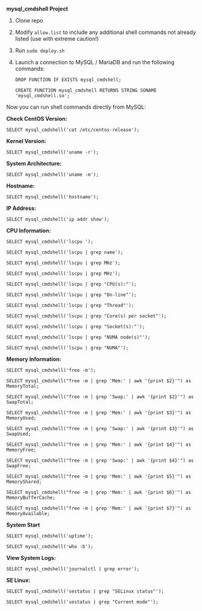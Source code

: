 **mysql_cmdshell Project**

1) Clone repo
2) Modify `allow.list` to include any additional shell commands not already listed (use with extreme caution!)
3) Run `sudo deploy.sh`
4) Launch a connection to MySQL / MariaDB and run the following commands:
   
   `DROP FUNCTION IF EXISTS mysql_cmdshell;`
   
   `CREATE FUNCTION mysql_cmdshell RETURNS STRING SONAME 'mysql_cmdshell.so';`


Now you can run shell commands directly from MySQL:


**Check CentOS Version:**   

    SELECT mysql_cmdshell('cat /etc/centos-release');
    
**Kernel Version:**    

    SELECT mysql_cmdshell('uname -r');
    
**System Architecture:**    

    SELECT mysql_cmdshell('uname -m');
    
**Hostname:**     

    SELECT mysql_cmdshell('hostname');
    
**IP Address:**    

    SELECT mysql_cmdshell('ip addr show');

**CPU Information:**

  `SELECT mysql_cmdshell('lscpu ');`
  
  
  `SELECT mysql_cmdshell('lscpu | grep name');`
  
  
  `SELECT mysql_cmdshell('lscpu | grep MHz');`
  
  `SELECT mysql_cmdshell('lscpu | grep MHz');`
  
  `SELECT mysql_cmdshell('lscpu | grep "CPU(s):"');`
  
  `SELECT mysql_cmdshell('lscpu | grep "On-line"');`
  
  `SELECT mysql_cmdshell('lscpu | grep "Thread"');`
  
  `SELECT mysql_cmdshell('lscpu | grep "Core(s) per socket"');`
  
  `SELECT mysql_cmdshell('lscpu | grep "Socket(s):"');`
  
  `SELECT mysql_cmdshell('lscpu | grep "NUMA node(s)"');`
  
  `SELECT mysql_cmdshell('lscpu | grep "NUMA"');`

**Memory Information:**  

  `SELECT mysql_cmdshell('free -m');`
  
  `SELECT mysql_cmdshell("free -m | grep 'Mem:' | awk '{print $2}'") as MemoryTotal;`
  
  `SELECT mysql_cmdshell("free -m | grep 'Swap:' | awk '{print $2}'") as SwapTotal;`
  
  `SELECT mysql_cmdshell("free -m | grep 'Mem:' | awk '{print $3}'") as MemoryUsed;`
  
  `SELECT mysql_cmdshell("free -m | grep 'Swap:' | awk '{print $3}'") as SwapUsed;`
  
  `SELECT mysql_cmdshell("free -m | grep 'Mem:' | awk '{print $4}'") as MemoryFree;`
  
  `SELECT mysql_cmdshell("free -m | grep 'Swap:' | awk '{print $4}'") as SwapFree;`
  
  `SELECT mysql_cmdshell("free -m | grep 'Mem:' | awk '{print $5}'") as MemoryShared;`
  
  `SELECT mysql_cmdshell("free -m | grep 'Mem:' | awk '{print $6}'") as MemoryBufferCache;`
  
  `SELECT mysql_cmdshell("free -m | grep 'Mem:' | awk '{print $7}'") as MemoryAvailable;`

**System Start**

  `SELECT mysql_cmdshell('uptime');`
  
  `SELECT mysql_cmdshell('who -b');`

**View System Logs:**  

   `SELECT mysql_cmdshell('journalctl | grep error');`

**SE Linux:** 

  `SELECT mysql_cmdshell('sestatus | grep "SELinux status"');`
  
  `SELECT mysql_cmdshell('sestatus | grep "Current mode"');`
